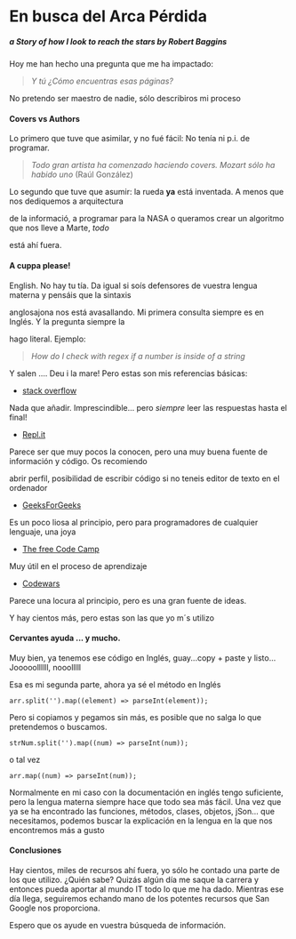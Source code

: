 # En busca del Arca Pérdida

##### a Story of how I look to reach the stars by Robert Baggins

Hoy me han hecho una pregunta que me ha impactado:

> _Y t&uacute; ¿Cómo encuentras esas p&aacute;ginas?_

No pretendo ser maestro de nadie, s&oacute;lo describiros mi proceso

#### Covers vs Authors

Lo primero que tuve que asimilar, y no fu&eacute; f&aacute;cil: No ten&iacute;a ni p.i. de programar.

> _Todo gran artista ha comenzado haciendo covers. Mozart s&oacute;lo ha habido uno_ (Raúl Gonz&aacute;lez)

Lo segundo que tuve que asumir: la rueda **ya** est&aacute; inventada. A menos que nos dediquemos a arquitectura

de la informaci&oacute;, a programar para la NASA o queramos crear un algoritmo que nos lleve a Marte, *todo* 

est&aacute; ah&iacute; fuera.

#### A cuppa please!

English. No hay tu tía. Da igual si so&iacute;s defensores de vuestra lengua materna y pens&aacute;is que la sintaxis 

anglosajona nos est&aacute; avasallando. Mi primera consulta siempre es en Ingl&eacute;s. Y la pregunta siempre la 

hago literal. Ejemplo:

> *How do I check with regex if a number is inside of a string*

Y salen .... Deu i la mare! Pero estas son mis referencias b&aacute;sicas:

* [stack overflow](https://stackoverflow.com/)

Nada que añadir. Imprescindible... pero _siempre_ leer las respuestas hasta el final!

* [Repl.it](https://repl.it/)

Parece ser que muy pocos la conocen, pero una muy buena fuente de información y código. Os recomiendo  

abrir perfil, posibilidad de escribir código si no teneis editor de texto en el ordenador

* [GeeksForGeeks](https://www.geeksforgeeks.org/)

Es un poco liosa al principio, pero para programadores de cualquier lenguaje, una joya

* [The free Code Camp](https://www.freecodecamp.org/)

Muy útil en el proceso de aprendizaje

* [Codewars](https://www.codewars.com/)

Parece una locura al principio, pero es una gran fuente de ideas.

Y hay cientos m&aacute;s, pero estas son las que yo m&acute;s utilizo


#### Cervantes ayuda ... y mucho.

Muy bien, ya tenemos ese código en Inglés, guay...copy + paste y listo... Jooooollllll, nooolllll

Esa es mi segunda parte, ahora ya sé el método en Inglés 

    arr.split('').map((element) => parseInt(element));

Pero si copiamos y pegamos sin más, es posible que no salga lo que pretendemos o buscamos.

	strNum.split('').map((num) => parseInt(num));
	
o tal vez 

	arr.map((num) => parseInt(num));
	
Normalmente en mi caso con la documentación en inglés tengo suficiente, pero la lengua materna siempre hace que todo sea más fácil.
Una vez que ya se ha encontrado las funciones, métodos, clases, objetos, jSon... que necesitamos, podemos buscar la explicación en la 
lengua en la que nos encontremos más a gusto

#### Conclusiones

Hay cientos, miles de recursos ahí fuera, yo sólo he contado una parte de los que utilizo. ¿Quién sabe? Quizás algún día me saque la carrera y entonces pueda aportar al 
mundo IT todo lo que me ha dado. Mientras ese día llega, seguiremos echando mano de los potentes recursos que San Google nos proporciona.



Espero que os ayude en vuestra búsqueda de información.